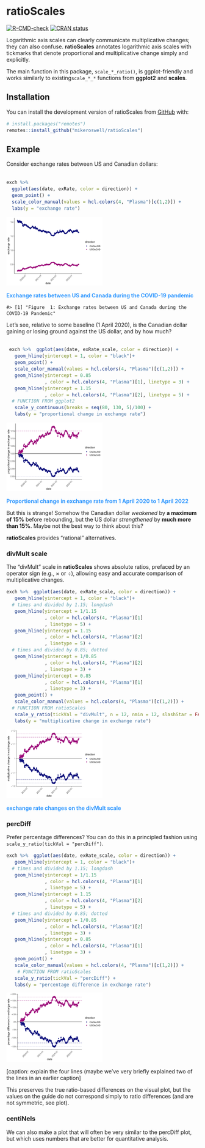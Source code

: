 
<!-- README.md is generated from README.Rmd. Please edit that file -->
<style>
.caption {
    color: #3399ff;     
    font-weight: bold;
        }
</style>

# ratioScales

<!-- badges: start -->

[![R-CMD-check](https://github.com/mikeroswell/ratioScales/actions/workflows/R-CMD-check.yaml/badge.svg)](https://github.com/mikeroswell/ratioScales/actions/workflows/R-CMD-check.yaml)
[![CRAN
status](https://www.r-pkg.org/badges/version/ratioScales)](https://CRAN.R-project.org/package=ratioScales)
<!-- badges: end -->

Logarithmic axis scales can clearly communicate multiplicative changes;
they can also confuse. **ratioScales** annotates logarithmic axis scales
with tickmarks that denote proportional and multiplicative change simply
and explicitly.

The main function in this package, `scale_*_ratio()`, is ggplot-friendly
and works similarly to existing`scale_*_*` functions from **ggplot2**
and **scales**.

## Installation

You can install the development version of ratioScales from
[GitHub](https://github.com/) with:

``` r
# install.packages("remotes")
remotes::install_github("mikeroswell/ratioScales")
```

## Example

Consider exchange rates between US and Canadian dollars:

``` r

exch %>% 
  ggplot(aes(date, exRate, color = direction)) + 
  geom_point() +
  scale_color_manual(values = hcl.colors(4, "Plasma")[c(1,2)]) +
  labs(y = "exchange rate") 
```

<div class="figure">

<img src="man/figures/README-raw_exchange-1.png" alt="Exchange rates between US and Canada during the COVID-19 pandemic. x-axis: dates from April 2020 to April 2022. y-axis: exchange rate (Canadian to US in Blue, US to Canadian in Magenta). Two curves with imperfect mirroring on arithmetic scale." width="50%" />
<p class="caption">
Exchange rates between US and Canada during the COVID-19 pandemic
</p>

</div>

    #> [1] "Figure  1: Exchange rates between US and Canada during the COVID-19 Pandemic"

Let’s see, relative to some baseline (1 April 2020), is the Canadian
dollar gaining or losing ground against the US dollar, and by how much?

``` r

 exch %>%  ggplot(aes(date, exRate_scale, color = direction)) + 
   geom_hline(yintercept = 1, color = "black")+
   geom_point() +
   scale_color_manual(values = hcl.colors(4, "Plasma")[c(1,2)]) +
   geom_hline(yintercept = 0.85
              , color = hcl.colors(4, "Plasma")[1], linetype = 3) +
   geom_hline(yintercept = 1.15
              , color = hcl.colors(4, "Plasma")[2], linetype = 5) +
  # FUNCTION FROM ggplot2
   scale_y_continuous(breaks = seq(80, 130, 5)/100) +
   labs(y = "proportional change in exchange rate") 
```

<div class="figure">

<img src="man/figures/README-scaled_exchange-1.png" alt="add alt text here" width="50%" />
<p class="caption">
Proportional change in exchange rate from 1 April 2020 to 1 April 2022
</p>

</div>

But this is strange! Somehow the Canadian dollar *weakened* by **a
maximum of 15%** before rebounding, but the US dollar *strengthened* by
**much more than 15%**. Maybe not the best way to think about this?

**ratioScales** provides “rational” alternatives.

### divMult scale

The “divMult” scale in **ratioScales** shows absolute ratios, prefaced
by an operator sign (e.g., × or ÷), allowing easy and accurate
comparison of multiplicative changes.

``` r
exch %>%  ggplot(aes(date, exRate_scale, color = direction)) + 
   geom_hline(yintercept = 1, color = "black")+
  # times and divided by 1.15; longdash
   geom_hline(yintercept = 1/1.15
              , color = hcl.colors(4, "Plasma")[1]
              , linetype = 5) +
   geom_hline(yintercept = 1.15
              , color = hcl.colors(4, "Plasma")[2]
              , linetype = 5) +
  # times and divided by 0.85; dotted
   geom_hline(yintercept = 1/0.85
              , color = hcl.colors(4, "Plasma")[2]
              , linetype = 3) +
   geom_hline(yintercept = 0.85
              , color = hcl.colors(4, "Plasma")[1]
              , linetype = 3) +
   geom_point() +
   scale_color_manual(values = hcl.colors(4, "Plasma")[c(1,2)]) +
  # FUNCTION FROM ratioScales
   scale_y_ratio(tickVal = "divMult", n = 12, nmin = 12, slashStar = FALSE) +
   labs(y = "multiplicative change in exchange rate") 
```

<div class="figure">

<img src="man/figures/README-divMult_example-1.png" alt="Add alt text" width="50%" />
<p class="caption">
exchange rate changes on the divMult scale
</p>

</div>

### percDiff

Prefer percentage differences? You can do this in a principled fashion
using `scale_y_ratio(tickVal = "percDiff")`.

``` r
exch %>%  ggplot(aes(date, exRate_scale, color = direction)) + 
   geom_hline(yintercept = 1, color = "black")+
  # times and divided by 1.15; longdash
   geom_hline(yintercept = 1/1.15
              , color = hcl.colors(4, "Plasma")[1]
              , linetype = 5) +
   geom_hline(yintercept = 1.15
              , color = hcl.colors(4, "Plasma")[2]
              , linetype = 5) +
  # times and divided by 0.85; dotted
   geom_hline(yintercept = 1/0.85
              , color = hcl.colors(4, "Plasma")[2]
              , linetype = 3) +
   geom_hline(yintercept = 0.85
              , color = hcl.colors(4, "Plasma")[1]
              , linetype = 3) +
   geom_point() +
   scale_color_manual(values = hcl.colors(4, "Plasma")[c(1,2)]) +
    # FUNCTION FROM ratioScales
   scale_y_ratio(tickVal = "percDiff") +
   labs(y = "percentage difference in exchange rate") 
```

<img src="man/figures/README-percDiff_example-1.png" width="50%" />

\[caption: explain the four lines (maybe we’ve very briefly explained
two of the lines in an earlier caption\]

This preserves the true ratio-based differences on the visual plot, but
the values on the guide do not correspond simply to ratio differences
(and are not symmetric, see plot).

### centiNels

<metatext> We can also make a plot that will often be very similar to
the percDiff plot, but which uses numbers that are better for
quantitative analysis. </metatext>

<!-- some COMMENTS here to keep track of 
We think we are currently using GitHub Actions to re-render `README.Rmd` every time you push. An example workflow can be found here: <https://github.com/r-lib/actions/tree/v1/examples>.
&#10;When you add a new plot, don't forget to commit and push the resulting figure files, so they display on GitHub and CRAN.
&#10;Add alt-text (and consider adding short captions as well) to all figures
-->
